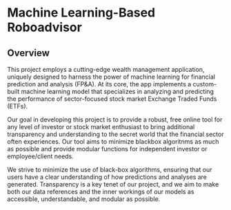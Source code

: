 # Machine Learning-Based Roboadvisor 

## Overview
This project employs a cutting-edge wealth management application, uniquely designed to harness the power of machine learning for financial prediction and analysis (FP&A). At its core, the app implements a custom-built machine learning model that specializes in analyzing and predicting the performance of sector-focused stock market Exchange Traded Funds (ETFs).

Our goal in developing this project is to provide a robust, free online tool for any level of investor or stock market enthusiast to bring additional transparency and understanding to the secret world that the financial sector often experiences. Our tool aims to minimize blackbox algoritnms as much as possible and provide modular functions for independent investor or employee/client needs.

We strive to minimize the use of black-box algorithms, ensuring that our users have a clear understanding of how predictions and analyses are generated. Transparency is a key tenet of our project, and we aim to make both our data references and the inner workings of our models as accessible, understandable, and modular as possible.




